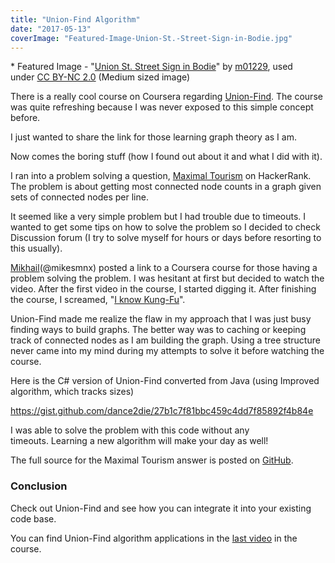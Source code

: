 ```yaml
---
title: "Union-Find Algorithm"
date: "2017-05-13"
coverImage: "Featured-Image-Union-St.-Street-Sign-in-Bodie.jpg"
---
```


\* Featured Image - "[Union St. Street Sign in Bodie](https://www.flickr.com/photos/39908901@N06/14815502318/in/photolist-ozcjF9-nrKv69-a3tpyD-3fSBwq-a4wb5c-aLmjVz-pfSRLp-9qyvtR-myYQ7T-nA4G5s-ptfmGt-dh5bf2-gtf6dZ-db4Vqo-9YYbF1-a7d8AL-8FA6cF-freTSE-oLyZYY-coggGb-bT6Mkk-9QJjyk-2Si9ig-aNmeLa-7oSdMS-9yXosF-nGqW7x-cvdzP1-oRpHsX-dH3t8z-aou2qc-svQKHc-9kTby1-eeUcL8-83Fd5K-LFGHJ-4hdkBZ-aEvL7W-8PAyxv-iHZ35u-e8iHdf-agAMsy-9xsrSf-bji9xB-dd2kHq-ae26nH-wQRgYr-dfTsmM-dknx5Z-qHMjuV)" by [m01229](https://www.flickr.com/photos/39908901@N06/), used under [CC BY-NC 2.0](https://creativecommons.org/licenses/by-nc/2.0/) (Medium sized image)

There is a really cool course on Coursera regarding [Union-Find](https://www.coursera.org/learn/algorithms-part1/supplement/aYr6R/overview). The course was quite refreshing because I was never exposed to this simple concept before.

I just wanted to share the link for those learning graph theory as I am.

Now comes the boring stuff (how I found out about it and what I did with it).

I ran into a problem solving a question, [Maximal Tourism](https://www.hackerrank.com/contests/rookierank-3/challenges/maximal-tourism) on HackerRank. The problem is about getting most connected node counts in a graph given sets of connected nodes per line.

It seemed like a very simple problem but I had trouble due to timeouts. I wanted to get some tips on how to solve the problem so I decided to check Discussion forum (I try to solve myself for hours or days before resorting to this usually).

[Mikhail](https://www.hackerrank.com/mikesmnx?hr_r=1)(@mikesmnx) posted a link to a Coursera course for those having a problem solving the problem. I was hesitant at first but decided to watch the video. After the first video in the course, I started digging it. After finishing the course, I screamed, "[I know Kung-Fu](https://youtu.be/6vMO3XmNXe4)".

Union-Find made me realize the flaw in my approach that I was just busy finding ways to build graphs. The better way was to caching or keeping track of connected nodes as I am building the graph. Using a tree structure never came into my mind during my attempts to solve it before watching the course.

Here is the C# version of Union-Find converted from Java (using Improved algorithm, which tracks sizes)

https://gist.github.com/dance2die/27b1c7f81bbc459c4dd7f85892f4b84e

I was able to solve the problem with this code without any timeouts. Learning a new algorithm will make your day as well!

The full source for the Maximal Tourism answer is posted on [GitHub](https://github.com/dance2die/Problems.HackerRank/blob/master/ProblemsHackerRank.Contests.HourRank17/RookieRank%203/MaximalTourism.cs).

### **Conclusion**

Check out Union-Find and see how you can integrate it into your existing code base.

You can find Union-Find algorithm applications in the [last video](https://www.coursera.org/learn/algorithms-part1/lecture/OLXM8/union-find-applications) in the course.
